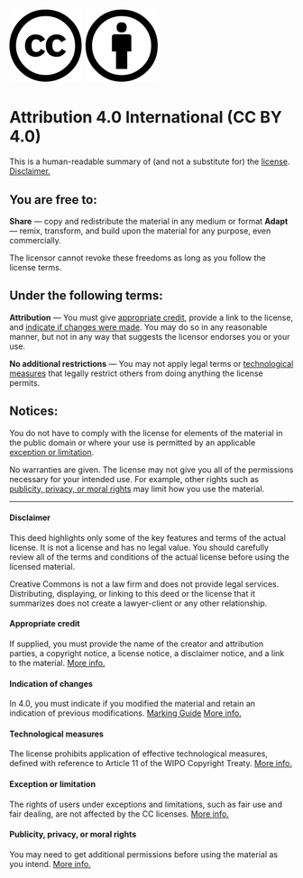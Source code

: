 # ![cc logo](cc.svg) ![attribution logo](attribution_icon.svg)
# Attribution 4.0 International (CC BY 4.0)

This is a human-readable summary of (and not a substitute for) the [license](LICENSE.md). [Disclaimer.](LICENSE-READABLE.md#disclaimer)

## You are free to:

**Share** — copy and redistribute the material in any medium or format
**Adapt** — remix, transform, and build upon the material for any purpose, even commercially.

The licensor cannot revoke these freedoms as long as you follow the license terms.

## Under the following terms:

**Attribution** — You must give [appropriate credit](LICENSE-READABLE.md#appropriate-credit), provide a link to the license, and [indicate if changes were made](LICENSE-READABLE.md#indication-of-changes). You may do so in any reasonable manner, but not in any way that suggests the licensor endorses you or your use.

**No additional restrictions** — You may not apply legal terms or [technological measures](LICENSE-READABLE.md#technological-measures) that legally restrict others from doing anything the license permits.

## Notices:

You do not have to comply with the license for elements of the material in the public domain or where your use is permitted by an applicable [exception or limitation](LICENSE-READABLE.md#exception-or-limitation).

No warranties are given. The license may not give you all of the permissions necessary for your intended use. For example, other rights such as [publicity, privacy, or moral rights](LICENSE-READABLE.md#publicity-privacy-or-moral-rights) may limit how you use the material.

---

#### Disclaimer

This deed highlights only some of the key features and terms of the actual license. It is not a license and has no legal value. You should carefully review all of the terms and conditions of the actual license before using the licensed material.

Creative Commons is not a law firm and does not provide legal services. Distributing, displaying, or linking to this deed or the license that it summarizes does not create a lawyer-client or any other relationship.

#### Appropriate credit

If supplied, you must provide the name of the creator and attribution parties, a copyright notice, a license notice, a disclaimer notice, and a link to the material.
[More info.](https://wiki.creativecommons.org/wiki/License_Versions#Detailed_attribution_comparison_chart)

#### Indication of changes

In 4.0, you must indicate if you modified the material and retain an indication of previous modifications.
[Marking Guide](https://wiki.creativecommons.org/wiki/Best_practices_for_attribution#This_is_a_good_attribution_for_material_you_modified_slightly)
[More info.](https://wiki.creativecommons.org/wiki/License_Versions#Modifications_and_adaptations_must_be_marked_as_such)

#### Technological measures

The license prohibits application of effective technological measures, defined with reference to Article 11 of the WIPO Copyright Treaty.
[More info.](https://wiki.creativecommons.org/wiki/License_Versions#Application_of_effective_technological_measures_by_users_of_CC-licensed_works_prohibited)

#### Exception or limitation

The rights of users under exceptions and limitations, such as fair use and fair dealing, are not affected by the CC licenses.
[More info.](https://creativecommons.org/faq/#Do_Creative_Commons_licenses_affect_exceptions_and_limitations_to_copyright.2C_such_as_fair_dealing_and_fair_use.3F)

#### Publicity, privacy, or moral rights
You may need to get additional permissions before using the material as you intend.
[More info.](https://wiki.creativecommons.org/wiki/Considerations_for_licensors_and_licensees)
